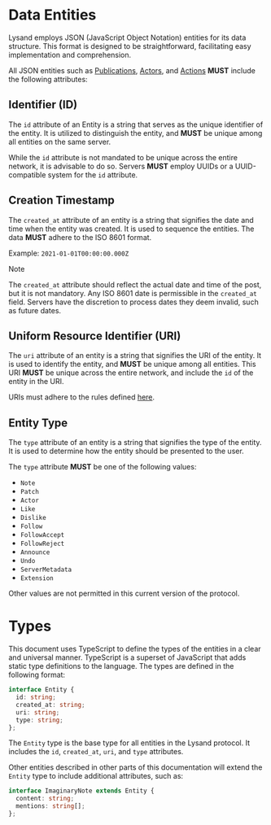# Data Entities

Lysand employs JSON (JavaScript Object Notation) entities for its data structure. This format is designed to be straightforward, facilitating easy implementation and comprehension.

All JSON entities such as [Publications](objects/publications), [Actors](objects/actors), and [Actions](objects/actions) **MUST** include the following attributes:

## Identifier (ID)

The `id` attribute of an Entity is a string that serves as the unique identifier of the entity. It is utilized to distinguish the entity, and **MUST** be unique among all entities on the same server.

While the `id` attribute is not mandated to be unique across the entire network, it is advisable to do so. Servers **MUST** employ UUIDs or a UUID-compatible system for the `id` attribute.

## Creation Timestamp

The `created_at` attribute of an entity is a string that signifies the date and time when the entity was created. It is used to sequence the entities. The data **MUST** adhere to the ISO 8601 format.

Example: `2021-01-01T00:00:00.000Z`

> [!NOTE]
> The `created_at` attribute should reflect the actual date and time of the post, but it is not mandatory. Any ISO 8601 date is permissible in the `created_at` field. Servers have the discretion to process dates they deem invalid, such as future dates.

## Uniform Resource Identifier (URI)

The `uri` attribute of an entity is a string that signifies the URI of the entity. It is used to identify the entity, and **MUST** be unique among all entities. This URI **MUST** be unique across the entire network, and include the `id` of the entity in the URI.

URIs must adhere to the rules defined [here](spec).

## Entity Type

The `type` attribute of an entity is a string that signifies the type of the entity. It is used to determine how the entity should be presented to the user.

The `type` attribute **MUST** be one of the following values:
- `Note`
- `Patch`
- `Actor`
- `Like`
- `Dislike`
- `Follow`
- `FollowAccept`
- `FollowReject`
- `Announce`
- `Undo`
- `ServerMetadata`
- `Extension`

Other values are not permitted in this current version of the protocol.

# Types

This document uses TypeScript to define the types of the entities in a clear and universal manner. TypeScript is a superset of JavaScript that adds static type definitions to the language. The types are defined in the following format:

```typescript
interface Entity {
  id: string;
  created_at: string;
  uri: string;
  type: string;
};
```

The `Entity` type is the base type for all entities in the Lysand protocol. It includes the `id`, `created_at`, `uri`, and `type` attributes.

Other entities described in other parts of this documentation will extend the `Entity` type to include additional attributes, such as:
    
```typescript
interface ImaginaryNote extends Entity {
  content: string;
  mentions: string[];
};
```